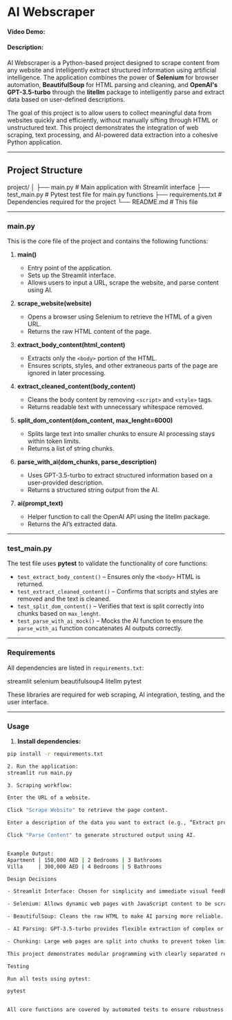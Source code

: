 # AI Webscraper

#### Video Demo: [<AI WEBSCRAPER>](https://drive.google.com/file/d/1PqNWL7QXOy6VQhFzFjXwWAsc8ZDdoJBW/view?usp=sharing)

#### Description:

AI Webscraper is a Python-based project designed to scrape content from any website and intelligently extract structured information using artificial intelligence. The application combines the power of **Selenium** for browser automation, **BeautifulSoup** for HTML parsing and cleaning, and **OpenAI's GPT-3.5-turbo** through the **litellm** package to intelligently parse and extract data based on user-defined descriptions.  

The goal of this project is to allow users to collect meaningful data from websites quickly and efficiently, without manually sifting through HTML or unstructured text. This project demonstrates the integration of web scraping, text processing, and AI-powered data extraction into a cohesive Python application.

---

## Project Structure

project/
│
├── main.py # Main application with Streamlit interface
├── test_main.py # Pytest test file for main.py functions
├── requirements.txt # Dependencies required for the project
└── README.md # This file


---

### main.py

This is the core file of the project and contains the following functions:

1. **main()**  
   - Entry point of the application.
   - Sets up the Streamlit interface.
   - Allows users to input a URL, scrape the website, and parse content using AI.

2. **scrape_website(website)**  
   - Opens a browser using Selenium to retrieve the HTML of a given URL.
   - Returns the raw HTML content of the page.

3. **extract_body_content(html_content)**  
   - Extracts only the `<body>` portion of the HTML.
   - Ensures scripts, styles, and other extraneous parts of the page are ignored in later processing.

4. **extract_cleaned_content(body_content)**  
   - Cleans the body content by removing `<script>` and `<style>` tags.
   - Returns readable text with unnecessary whitespace removed.

5. **split_dom_content(dom_content, max_lenght=6000)**  
   - Splits large text into smaller chunks to ensure AI processing stays within token limits.
   - Returns a list of string chunks.

6. **parse_with_ai(dom_chunks, parse_description)**  
   - Uses GPT-3.5-turbo to extract structured information based on a user-provided description.
   - Returns a structured string output from the AI.

7. **ai(prompt_text)**  
   - Helper function to call the OpenAI API using the litellm package.
   - Returns the AI’s extracted data.

---

### test_main.py

The test file uses **pytest** to validate the functionality of core functions:

- `test_extract_body_content()` – Ensures only the `<body>` HTML is returned.  
- `test_extract_cleaned_content()` – Confirms that scripts and styles are removed and the text is cleaned.  
- `test_split_dom_content()` – Verifies that text is split correctly into chunks based on `max_lenght`.  
- `test_parse_with_ai_mock()` – Mocks the AI function to ensure the `parse_with_ai` function concatenates AI outputs correctly.

---

### Requirements

All dependencies are listed in `requirements.txt`:

streamlit
selenium
beautifulsoup4
litellm
pytest


These libraries are required for web scraping, AI integration, testing, and the user interface.

---

### Usage

1. **Install dependencies:**

```bash
pip install -r requirements.txt

2. Run the application:
streamlit run main.py

3. Scraping workflow:

Enter the URL of a website.

Click "Scrape Website" to retrieve the page content.

Enter a description of the data you want to extract (e.g., “Extract property type, price, and bedrooms”).

Click "Parse Content" to generate structured output using AI.


Example Output:
Apartment | 150,000 AED | 2 Bedrooms | 3 Bathrooms
Villa     | 300,000 AED | 4 Bedrooms | 5 Bathrooms

Design Decisions

- Streamlit Interface: Chosen for simplicity and immediate visual feedback to users.

- Selenium: Allows dynamic web pages with JavaScript content to be scraped accurately.

- BeautifulSoup: Cleans the raw HTML to make AI parsing more reliable.

- AI Parsing: GPT-3.5-turbo provides flexible extraction of complex or irregular data from raw text.

- Chunking: Large web pages are split into chunks to prevent token limits from causing AI failures.

This project demonstrates modular programming with clearly separated responsibilities, making it easy to extend, maintain, or replace components in the future.

Testing

Run all tests using pytest:

pytest


All core functions are covered by automated tests to ensure robustness.

